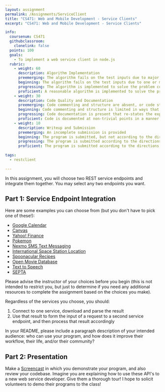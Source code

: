 ```yaml
---
layout: assignment
permalink: /Assignments/ServiceClient
title: "CS471: Web and Mobile Development - Service Clients"
excerpt: "CS471: Web and Mobile Development - Service Clients"

info:
  coursenum: CS471
  githubclassroom:
    clonelink: false
  points: 100
  goals:
    - To implement a web service client in node.js
  rubric:
    - weight: 60
      description: Algorithm Implementation
      preemerging: The algorithm fails on the test inputs due to major issues, or the program fails to compile and/or run
      beginning: The algorithm fails on the test inputs due to one or more minor issues
      progressing: The algorithm is implemented to solve the problem correctly according to given test inputs, but would fail if executed in a general case due to a minor issue or omission in the algorithm design or implementation
      proficient: A reasonable algorithm is implemented to solve the problem which correctly solves the problem according to the given test inputs, and would be reasonably expected to solve the problem in the general case
    - weight: 30
      description: Code Quality and Documentation
      preemerging: Code commenting and structure are absent, or code structure departs significantly from best practice, and/or the code departs significantly from the style guide
      beginning: Code commenting and structure is limited in ways that reduce the readability of the program, and/or there are minor departures from the style guide
      progressing: Code documentation is present that re-states the explicit code definitions, and/or code is written that mostly adheres to the style guide
      proficient: Code is documented at non-trivial points in a manner that enhances the readability of the program, and code is written according to the style guide
    - weight: 10
      description: Writeup and Submission
      preemerging: An incomplete submission is provided
      beginning: The program is submitted, but not according to the directions in one or more ways (for example, because it is lacking a readme writeup)
      progressing: The program is submitted according to the directions with a minor omission or correction needed, and with at least superficial responses to the bolded questions throughout
      proficient: The program is submitted according to the directions, including a readme writeup describing the solution, and thoughtful answers to the bolded questions throughout
  
tags:
  - restclient
  
---
```


In this assignment, you will choose two REST service endpoints and integrate them together.  You may select any two endpoints you want.  

## Part 1: Service Endpoint Integration

Here are some examples you can choose from (but you don't have to pick one of these!):

* [Google Calendar](https://developers.google.com/calendar/v3/reference)
* [Canvas](https://canvas.instructure.com/doc/api/)
* [Yahoo! Finance](https://rapidapi.com/apidojo/api/yahoo-finance1)
* [Pokemon](https://pokeapi.co/docs/v2)
* [Nexmo SMS Text Messaging](https://developer.nexmo.com/api/sms)
* [International Space Station Location](https://wheretheiss.at/w/developer)
* [Spoonacular Recipes](https://spoonacular.com/food-api/docs)
* [Open Movie Database](http://www.omdbapi.com/)
* [Text to Speech](http://www.voicerss.org/api/)
* [SEPTA](http://www3.septa.org/api/)

Please advise the instructor of your choices before you begin (this is not intended to restrict you, but just to determine if you need any additional resources to complete the assignment based on the choices you make).  

Regardless of the services you choose, you should:

1. Connect to one service, download and parse the result
2. Use that result to form the input of a request to a second service endpoint, and then process that result accordingly

In your README, please include a paragraph description of your intended audience: who can use your program, and how does it improve their workflow, their life, and/or their community?

## Part 2: Presentation

Make a [Screencast](https://screencast-o-matic.com/) in which you demonstrate your program, and also review your codebase.  Imagine you are explaining how to use these API's to a new web service developer.  Give them a thorough tour!  I hope to solicit volunteers to demo their programs to the class!